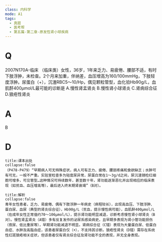 ```yaml
---
class: 内科学
mode: A1
tags:
  - 真题
  - 医考帮
  - 第五篇-第二章-原发性肾小球疾病
---
```


# Q
2007N170A-临床 （临床类）女性，36岁，1年来乏力、易疲倦、腰部不适，有时下肢浮肿，未检查。2个月来加重，伴纳差，血压增高为160/100mmHg，下肢轻度浮肿。尿蛋白（+），沉渣RBC5～10/Hp，偶见颗粒管型，血化验Hb90g/L，血肌酐400μmol/L最可能的诊断是
A.慢性肾盂肾炎
B.慢性肾小球肾炎
C.肾病综合征
D.狼疮性肾炎

# A
B
# D
```ad-note
title:课本出处
collapse:false
（P478-P479）“早期病人可无特殊症状，病人可有乏力、疲倦、腰部疼痛和食欲缺乏；水肿可有可无，一般不严重。实验室检查多为轻度尿异常，尿蛋白常在1～3g/d之间，尿沉渣镜检红细胞可增多，可见管型…这种情况可持续数年，甚至数十年，肾功能逐渐恶化并出现相应的临床表现（如贫血、血压增高等），最后进入终末期肾衰竭”（B对）。
```

```ad-summary
title:解析
collapse:false
青年女性患者，乏力、易疲倦、偶有下肢浮肿一年病史（病程较长），出现高血压、下肢浮肿、蛋白尿、血尿（典型的肾炎综合征），Hb90g/L（贫血，提示慢性病可能），血肌酐400μmol/L（在成年女性正常值约70～106μmol/L），提示肾功能明显减退，诊断考虑慢性肾小球肾炎（B对）。慢性肾盂肾炎（A错）多有反复发作的泌尿系感染病史，且早期多表现为肾小管功能损伤（夜尿、低比重尿等），早期肾功能减退不明显。肾病综合征（C错）表现为大量蛋白尿、低蛋白血症、水肿及高脂血症，该患者尿蛋白仅（+），不支持其诊断。狼疮性肾炎（D错）需存在系统性红斑狼疮相关症状，但该患者仅有肾炎综合征及肾功能不全的表现，并无全身表现。
```

